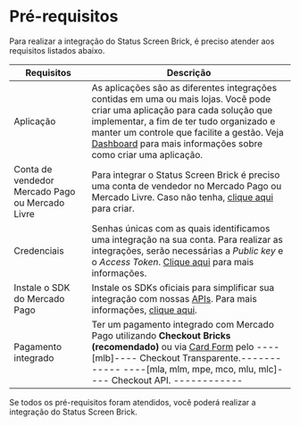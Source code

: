 # Pré-requisitos

Para realizar a integração do Status Screen Brick, é preciso atender aos requisitos listados abaixo.

| Requisitos | Descrição |
|---|---|
| Aplicação  | As aplicações são as diferentes integrações contidas em uma ou mais lojas. Você pode criar uma aplicação para cada solução que implementar, a fim de ter tudo organizado e manter um controle que facilite a gestão. Veja [Dashboard](/developers/pt/docs/checkout-bricks/additional-content/dashboard/introduction) para mais informações sobre como criar uma aplicação. |
| Conta de vendedor Mercado Pago ou Mercado Livre | Para integrar o Status Screen Brick é preciso uma conta de vendedor no Mercado Pago ou Mercado Livre. Caso não tenha, [clique aqui](https://www.mercadopago[FAKER][URL][DOMAIN]/hub/registration/landing) para criar. | 
| Credenciais | Senhas únicas com as quais identificamos uma integração na sua conta. Para realizar as integrações, serão necessárias a _Public key_ e o _Access Token_. [Clique aqui](/developers/pt/docs/checkout-bricks/additional-content/credentials) para mais informações. |
| Instale o SDK do Mercado Pago | Instale os SDKs oficiais para simplificar sua integração com nossas [APIs](/developers/pt/reference/payments/_payments/post). Para mais informações, [clique aqui](/developers/pt/docs/sdks-library/landing). |
| Pagamento integrado | Ter um pagamento integrado com Mercado Pago utilizando **Checkout Bricks (recomendado)** ou via [Card Form](/developers/pt/docs/checkout-api/integration-configuration/card/integrate-via-cardform) pelo ----[mlb]---- Checkout Transparente.------------ ----[mla, mlm, mpe, mco, mlu, mlc]---- Checkout API. ------------|

Se todos os pré-requisitos foram atendidos, você poderá realizar a integração do Status Screen Brick.